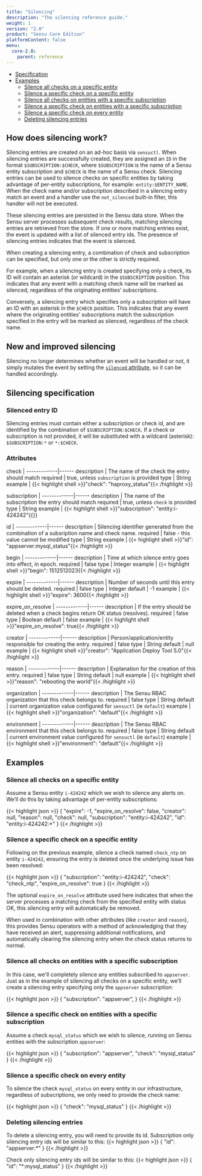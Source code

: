 ```yaml
---
title: "Silencing"
description: "The silencing reference guide."
weight: 1
version: "2.0"
product: "Sensu Core Edition"
platformContent: false
menu:
  core-2.0:
    parent: reference
---
```


- [Specification](#silencing-specification)
- [Examples](#examples)
	- [Silence all checks on a specific entity](#silence-all-checks-on-a-specific-entity)
	- [Silence a specific check on a specific entity](#silence-a-specific-check-on-a-specific-entity)
	- [Silence all checks on entities with a specific subscription](#silence-all-checks-on-entities-with-a-specific-subscription)
	- [Silence a specific check on entities with a specific subscription](#silence-a-specific-check-on-entities-with-a-specific-subscription)
	- [Silence a specific check on every entity](#silence-a-specific-check-on-every-entity)
	- [Deleting silencing entries](#deleting-silencing-entries)

## How does silencing work?
Silencing entries are created on an ad-hoc basis via `sensuctl`. When silencing
entries are successfully created, they are assigned an `ID` in the format
`$SUBSCRIPTION:$CHECK`, where `$SUBSCRIPTION` is the name of a Sensu entity
subscription and `$CHECK` is the name of a Sensu check. Silencing entries can be
used to silence checks on specific entities by taking advantage of per-entity
subscriptions, for example: `entity:$ENTITY_NAME`. When the check name and/or
subscription described in a silencing entry match an event and a handler use the
`not_silenced` built-in filter, this handler will not be executed.

These silencing entries are persisted in the Sensu data store. When the Sensu
server processes subsequent check results, matching silencing entries are
retrieved from the store. If one or more matching entries exist, the event is
updated with a list of silenced entry ids. The presence of silencing entries
indicates that the event is silenced.

When creating a silencing entry, a combination of check and subscription can be
specified, but only one or the other is strictly required.

For example, when a silencing entry is created specifying only a check, its ID
will contain an asterisk (or wildcard) in the `$SUBSCRIPTION` position. This
indicates that any event with a matching check name will be marked as silenced,
regardless of the originating entities’ subscriptions.

Conversely, a silencing entry which specifies only a subscription will have an
ID with an asterisk in the `$CHECK` position. This indicates that any event
where the originating entities’ subscriptions match the subscription specified
in the entry will be marked as silenced, regardless of the check name.

## New and improved silencing

Silencing no longer determines whether an event will be handled or not, it
simply mutates the event by setting the [`silenced` attribute][1], so it can be
handled accordingly.

## Silencing specification

### Silenced entry ID 
Silencing entries must contain either a subscription or check id, and are
identified by the combination of `$SUBSCRIPTION:$CHECK`. If a check or
subscription is not provided, it will be substituted with a wildcard (asterisk):
`$SUBSCRIPTION:*` or `*:$CHECK`.

### Attributes
check        | 
-------------|------ 
description  | The name of the check the entry should match 
required     | true, unless `subscription` is provided
type         | String
example      | {{< highlight shell >}}"check": "haproxy_status"{{< /highlight >}}


subscription | 
-------------|------ 
description  | The name of the subscription the entry should match 
required     | true, unless `check` is provided
type         | String
example      | {{< highlight shell >}}"subscription": "entity:i-424242"{{</highlight>}}

id           | 
-------------|------ 
description  | Silencing identifier generated from the combination of a subsription name and check name. 
required     | false - this value cannot be modified 
type         | String
example      | {{< highlight shell >}}"id": "appserver:mysql_status"{{< /highlight >}}

begin        | 
-------------|------ 
description  | Time at which silence entry goes into effect, in epoch. 
required     | false 
type         | Integer 
example      | {{< highlight shell >}}"begin": 1512512023{{< /highlight >}}

expire       | 
-------------|------ 
description  | Number of seconds until this entry should be deleted. 
required     | false 
type         | Integer 
default      | -1
example      | {{< highlight shell >}}"expire": 3600{{< /highlight >}}

expire_on_resolve       | 
-------------|------ 
description  | If the entry should be deleted when a check begins return OK status (resolves). 
required     | false 
type         | Boolean 
default      | false 
example      | {{< highlight shell >}}"expire_on_resolve": true{{< /highlight >}}


creator      | 
-------------|------ 
description  | Person/application/entity responsible for creating the entry. 
required     | false 
type         | String 
default      | null 
example      | {{< highlight shell >}}"creator": "Application Deploy Tool 5.0"{{< /highlight >}}

reason       | 
-------------|------ 
description  | Explanation for the creation of this entry.
required     | false 
type         | String 
default      | null 
example      | {{< highlight shell >}}"reason": "rebooting the world"{{< /highlight >}}

organization | 
-------------|------ 
description  | The Sensu RBAC organization that this check belongs to.
required     | false 
type         | String 
default      | current organization value configured for `sensuctl` (ie `default`) 
example      | {{< highlight shell >}}"organization": "default"{{< /highlight >}}

environment  | 
-------------|------ 
description  | The Sensu RBAC environment that this check belongs to.
required     | false 
type         | String 
default      | current environment value configured for `sensuctl` (ie `default`) 
example      | {{< highlight shell >}}"environment": "default"{{< /highlight >}}

## Examples

### Silence all checks on a specific entity 
Assume a Sensu entity `i-424242` which we wish to silence any alerts on. We’ll
do this by taking advantage of per-entity subscriptions:

{{< highlight json >}}
{
  "expire": -1,
  "expire_on_resolve": false,
  "creator": null,
  "reason": null,
  "check": null,
  "subscription": "entity:i-424242",
  "id": "entity:i-424242:*"
}
{{< /highlight >}}

### Silence a specific check on a specific entity
Following on the previous example, silence a check named `check_ntp` on entity
`i-424242`, ensuring the entry is deleted once the underlying issue has been
resolved:

{{< highlight json >}}
{
  "subscription": "entity:i-424242", 
  "check": "check_ntp", 
  "expire_on_resolve": true 
}
{{< /highlight >}}

The optional `expire_on_resolve` attribute used here indicates that when the
server processes a matching check from the specified entity with status OK, this
silencing entry will automatically be removed.

When used in combination with other attributes (like `creator` and `reason`), this
provides Sensu operators with a method of acknowledging that they have received
an alert, suppressing additional notifications, and automatically clearing the
silencing entry when the check status returns to normal.

### Silence all checks on entities with a specific subscription
In this case, we'll completely silence any entities subscribed to `appserver`.
Just as in the example of silencing all checks on a specific entity, we’ll
create a silencing entry specifying only the `appserver` subscription:

{{< highlight json >}}
{
  "subscription": "appserver", 
}
{{< /highlight >}}

### Silence a specific check on entities with a specific subscription
Assume a check `mysql_status` which we wish to silence, running on Sensu
entities with the subscription `appserver`:

{{< highlight json >}}
{
  "subscription": "appserver", 
  "check": "mysql_status"
}
{{< /highlight >}}

### Silence a specific check on every entity
To silence the check `mysql_status` on every entity in our infrastructure,
regardless of subscriptions, we only need to provide the check name:

{{< highlight json >}}
{
  "check": "mysql_status"
}
{{< /highlight >}}

### Deleting silencing entries
To delete a silencing entry, you will need to provide its id. Subscription only
silencing entry ids will be similar to this:
{{< highlight json >}}
{
  "id": "appserver:*"
}
{{< /highlight >}}

Check only silencing entry ids will be similar to this:
{{< highlight json >}}
{
  "id": "*:mysql_status"
}
{{< /highlight >}}

[1]: ../events/#attributes